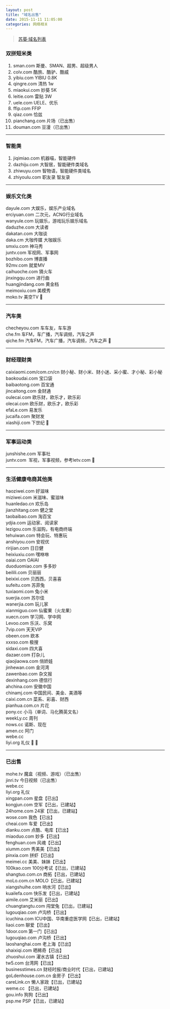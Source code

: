 ```yaml
---
layout: post
title: "域名出售"
date: 2015-11-11 11:05:00  
categories: 网络相关
---
```


> [苏葵·域名列表](http://sukui.com)     
  
### 双拼短米类   
1. sman.com 斯曼、SMAN、超男、超级男人  
2. colv.com 酷旅、酷驴、酷威  
3. yibiu.com YIBIU 0.8K  
4. qingre.com 清热 1w  
5. miaokui.com 妙葵 5K  
6. leitie.com 雷贴 3W  
7. uele.com UELE、优乐   
8. ffip.com FFIP  
9. qiaz.com 恰兹  
10. pianchang.com 片场（已出售）  
11. douman.com 豆漫（已出售）  

----------
  
### 智能类  
1. jiqimiao.com 机器喵，智能硬件  
2. dazhiju.com 大智居，智能硬件类域名  
3. zhiwuyu.com 智物语，智能硬件类域名  
4. zhiyoulu.com 职友录 智友录  

----------
  
### 娱乐文化类  
dayule.com 大娱乐，娱乐产业域名  
erciyuan.com 二次元，ACNG行业域名  
wanyule.com 玩娱乐，游戏玩乐娱乐域名  
daduzhe.com 大读者  
dakatan.com 大咖谈  
daka.cm 大咖传媒 大咖娱乐  
smxiu.com 神马秀  
juntv.com 军视网、军事网  
bozhibo.com 博直播  
92mv.com 就爱MV  
caihuoche.com 猜火车  
jinxingqu.com 进行曲  
huangjindang.com 黄金档  
meimoxiu.com 美模秀  
moko.tv 美空TV    

----------
  
### 汽车类 
checheyou.com 车车友，车车游  
che.fm 车FM，车广播，汽车调频，汽车之声  
qiche.fm 汽车FM，汽车广播，汽车调频，汽车之声    

----------
  
### 财经理财类  
caixiaomi.com/com.cn/cn 财小秘、财小米、财小迷、采小蜜、才小秘、彩小秘  
baokoudai.com 宝口袋  
baibaotong.com 百宝通  
jincaitong.com 金财通  
oulecai.com 欧乐财，欧乐才，欧乐彩  
olecai.com 欧乐财，欧乐才，欧乐彩  
efaLe.com 易发乐  
jucaifa.com 聚财发  
xiashiji.com 下世纪    

----------
  
### 军事运动类   
junshishe.com 军事社  
juntv.com  军视，军事视频，参考letv.com    

----------
  
### 生活健康电商其他类   
haoziwei.com 好滋味  
miziwei.com 米滋味、蜜滋味  
huanledao.cn 欢乐岛  
jianzhitang.com 健之堂  
taobaibao.com 淘百宝  
ydjia.com 运动家、阅读家  
lezigou.com 乐滋购，有电商终端  
tehuiwan.com 特会玩、特惠玩  
anshiyou.com 安视优  
ririjian.com 日日健   
heixiuxiu.com 嘿咻咻  
oaiai.com OAIAI  
duoduomiao.com 多多妙  
beilili.com 贝丽丽  
beixixi.com 贝西西，贝喜喜  
sufeitu.com 苏菲兔  
tuxiaomi.com 兔小米  
suerjia.com 苏尔佳  
wanerjia.com 玩儿家  
xianmiguo.com 仙蜜果（火龙果）  
xuecn.com 学习网、学中网  
Levoo.com 乐沃、乐窝  
7vip.com 天天VIP  
obeen.com 欧本  
xxxso.com 极搜  
sidaxi.com 四大喜  
dazaer.com 打杂儿  
qiaojiaowa.com 俏娇娃  
jinhewan.com 金河湾  
zawenbao.com 杂文报  
dexinhang.com 德信行  
ahchina.com 安徽中国  
chinamj.com 中国民间、美金、美酒等  
caixi.com.cn 菜系、彩喜、财西  
pianhua.com.cn 片花  
pony.cc 小马（单词、马化腾英文名）  
weekLy.cc 周刊  
nows.cc 诺斯、现在  
amen.cc 阿门  
webe.cc  
liyi.org 礼仪      

----------
  
### 已出售  
mohe.tv 魔盒（视频、游戏）（已出售）  
jinri.tv 今日视频（已出售）  
webe.cc  
liyi.org 礼仪  
xingpan.com 星盘【已出】  
kongjun.com 空军【已出，已建站】  
24home.com 24家【已出，已建站】  
wose.com 我色【已出】  
cheai.com 车爱【已出】  
dianku.com 点酷、电库【已出】  
miaoduo.com 妙多【已出】  
fenghuan.com 风魂【已出】  
xiumm.com 秀美美【已出】  
pinxia.com 拼虾【已出】  
meimei.cc 美美、妹妹【已出】  
100kao.com 100分考试【已出，已建站】  
shangtuo.com.cn 商拓【已出，已建站】  
moLo.com.cn MOLO【已出，已建站】  
xiangshuihe.com 响水河【已出】  
kuailefa.com 快乐发【已出，已建站】  
aimile.com 艾米丽【已出】  
chuangtangtu.com 闯堂兔【已出，已建站】  
lugouqiao.com 卢沟桥【已出】  
icuchina.com ICU中国、华南重症医学网【已出，已建站】  
liaoi.com 聊爱【已出】  
1door.com 第一门【已出】  
lugouqiao.com 卢沟桥【已出】  
laoshanghai.com 老上海【已出】  
shaixiqi.com 晒稀奇【已出】  
zhuoshui.com 濯水古镇【已出】  
tw5.com 台湾网【已出】  
businesstimes.cn 财经时报/商业时代【已出，已建站】  
goLdenhouse.com.cn 金房子【已出】  
careLink.cn 懒人家政【已出，已建站】  
weme.cc 【已出，已建站】  
gou.info 狗狗【已出】  
psp.me PSP【已出，已建站】
